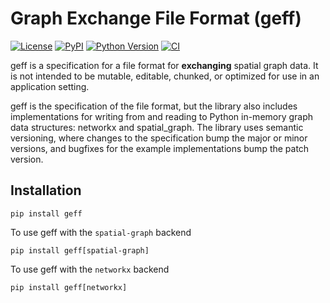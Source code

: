 # Graph Exchange File Format (geff)

<!--intro-start-->

[![License](https://img.shields.io/pypi/l/geff.svg?color=green)](https://github.com/funkelab/geff/raw/main/LICENSE)
[![PyPI](https://img.shields.io/pypi/v/geff.svg?color=green)](https://pypi.org/project/geff)
[![Python Version](https://img.shields.io/pypi/pyversions/geff.svg?color=green)](https://python.org)
[![CI](https://github.com/funkelab/geff/actions/workflows/ci.yml/badge.svg)](https://github.com/funkelab/geff/actions/workflows/ci.yml)

geff is a specification for a file format for **exchanging** spatial graph data. It is not intended to be mutable, editable, chunked, or optimized for use in an application setting.

geff is the specification of the file format, but the library also includes implementations for writing from and reading to Python in-memory graph data structures: networkx and spatial_graph. The library uses semantic versioning, where changes to the specification bump the major or minor versions, and bugfixes for the example implementations bump the patch version.

## Installation

```
pip install geff
```

To use geff with the `spatial-graph` backend
```
pip install geff[spatial-graph]
```

To use geff with the `networkx` backend
```
pip install geff[networkx]
```
<!--intro-end-->
